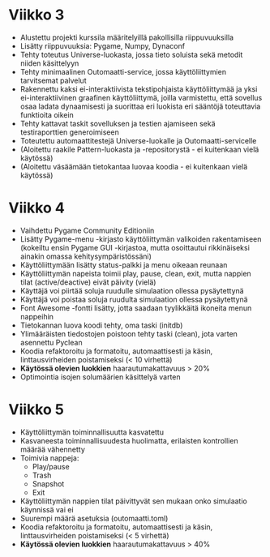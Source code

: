 # Viikko 3

- Alustettu projekti kurssila määritelyillä pakollisilla riippuvuuksilla
- Lisätty riippuvuuksia: Pygame, Numpy, Dynaconf
- Tehty toteutus Universe-luokasta, jossa tieto soluista sekä metodit niiden käsittelyyn
- Tehty minimaalinen Outomaatti-service, jossa käyttöliittymien tarvitsemat palvelut
- Rakennettu kaksi ei-interaktiivista tekstipohjaista käyttöliittymää ja yksi ei-interaktiivinen graafinen käyttöliittymä, joilla varmistettu, että sovellus osaa ladata dynaamisesti ja suorittaa eri luokista eri sääntöjä toteuttavia funktioita oikein
- Tehty kattavat taskit sovelluksen ja testien ajamiseen sekä testiraporttien generoimiseen
- Toteutettu automaattitestejä Universe-luokalle ja Outomaatti-servicelle
- (Aloitettu raakile Pattern-luokasta ja -repositorystä - ei kuitenkaan vielä käytössä)
- (Aloitettu väsäämään tietokantaa luovaa koodia - ei kuitenkaan vielä käytössä)

# Viikko 4

- Vaihdettu Pygame Community Editioniin
- Lisätty Pygame-menu -kirjasto käyttöliittymän valikoiden rakentamiseen (kokeiltu ensin Pygame GUI -kirjastoa, mutta osoittautui rikkinäiseksi ainakin omassa kehitysympäristössäni)
- Käyttöliittymään lisätty status-palkki ja menu oikeaan reunaan
- Käyttöliittymän napeista toimii play, pause, clean, exit, mutta nappien tilat (active/deactive) eivät päivity (vielä)
- Käyttäjä voi piirtää soluja ruudulle simulaation ollessa pysäytettynä
- Käyttäjä voi poistaa soluja ruudulta simulaation ollessa pysäytettynä
- Font Awesome -fontti lisätty, jotta saadaan tyylikkäitä ikoneita menun nappeihin
- Tietokannan luova koodi tehty, oma taski (initdb)
- Ylimääräisten tiedostojen poistoon tehty taski (clean), jota varten asennettu Pyclean
- Koodia refaktoroitu ja formatoitu, automaattisesti ja käsin, linttausvirheiden poistamiseksi (< 10 virhettä)
- **Käytössä olevien luokkien** haarautumakattavuus > 20%
- Optimointia isojen solumäärien käsittelyä varten

# Viikko 5

- Käyttöliittymän toiminnallisuutta kasvatettu
- Kasvaneesta toiminnallisuudesta huolimatta, erilaisten kontrollien määrää vähennetty
- Toimivia nappeja:
    - Play/pause
    - Trash
    - Snapshot
    - Exit
- Käyttöliittymän nappien tilat päivittyvät sen mukaan onko simulaatio käynnissä vai ei
- Suurempi määrä asetuksia (outomaatti.toml)
- Koodia refaktoroitu ja formatoitu, automaattisesti ja käsin, linttausvirheiden poistamiseksi (< 5 virhettä)
- **Käytössä olevien luokkien** haarautumakattavuus > 40%
